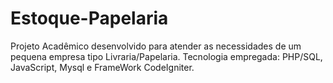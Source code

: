 Estoque-Papelaria
=================

Projeto Acadêmico desenvolvido para atender as necessidades de um pequena empresa tipo Livraria/Papelaria. Tecnologia empregada: PHP/SQL, JavaScript, Mysql e FrameWork CodeIgniter.